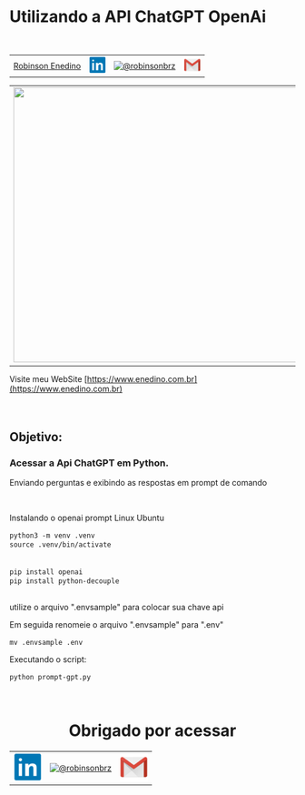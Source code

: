 # Utilizando a API ChatGPT OpenAi


<br>
  <div align="center">
    <table>
      </tr>
            <td>
                <a  href="https://www.linkedin.com/in/robinsonbrz/">
                Robinson Enedino
            </td>
        <td>
            <a  href="https://www.linkedin.com/in/robinsonbrz/">
            <img src="https://raw.githubusercontent.com/robinsonbrz/robinsonbrz/main/static/img/linkedin.png" width="30" height="30">
        </td>
        <td>
            <a  href="https://www.linkedin.com/in/robinsonbrz/">
            <img  src="https://avatars.githubusercontent.com/u/18150643?s=96&amp;v=4" alt="@robinsonbrz" width="30" height="30">
        </td>
        <td>
            <a href="mailto:robinsonbrz@gmail.com">
            <img src="https://raw.githubusercontent.com/robinsonbrz/robinsonbrz/main/static/img/gmail.png" width="30" height="30" ></a>
        </td>
      </tr>
    </table>
  </div>


  <div align="center">
    <table>
      </tr>
        <td>
            <a  href="https://www.linkedin.com/in/robinsonbrz/">
            <img  src="https://github.com/robinsonbrz/chat-gpt-simple-prompt/PromptGPT.gif" width="832" height="484" ></a>
        </td>
      </tr>
    </table>
  </div>


Visite meu WebSite [https://www.enedino.com.br](https://www.enedino.com.br)
  <br><br><br>

## Objetivo:
### Acessar a Api ChatGPT em Python.

Enviando perguntas e exibindo as respostas  em prompt de comando
<br>




<br>

Instalando o openai prompt Linux Ubuntu

```
python3 -m venv .venv
source .venv/bin/activate


pip install openai
pip install python-decouple


```
utilize o arquivo ".envsample" para colocar sua chave api

Em seguida renomeie o arquivo ".envsample" para ".env"

```
mv .envsample .env
```


Executando o script:
```
python prompt-gpt.py
```


<br>


<h1 align="center"> Obrigado por acessar </h1> 
  <div align="center">
    <table>
        </tr>
            <td>
                <a  href="https://www.linkedin.com/in/robinsonbrz/">
                <img src="https://raw.githubusercontent.com/robinsonbrz/robinsonbrz/main/static/img/linkedin.png" width="50" height="50">
            </td>
            <td>
                <a  href="https://www.linkedin.com/in/robinsonbrz/">
                <img  src="https://avatars.githubusercontent.com/u/18150643?s=96&amp;v=4" alt="@robinsonbrz" width="30" height="30">
            </td>
            <td>
                <a href="https://www.enedino.com.br/contato">
                <img src="https://raw.githubusercontent.com/robinsonbrz/robinsonbrz/main/static/img/gmail.png" width="50" height="50">
            </td>
        </tr>
    </table> 
  </div>




